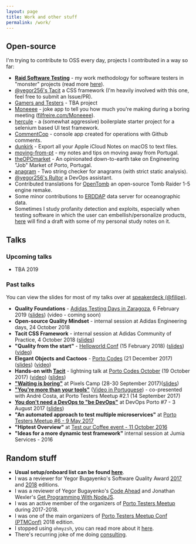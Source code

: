 ```yaml
---
layout: page
title: Work and other stuff
permalink: /work/
---
```


## Open-source

I'm trying to contribute to OSS every day, projects I contributed in a way so far:

- **[Raid Software Testing](https://raid-software-testing.com/)** - my work methodology for software testers in "monster" projects (read more [here](https://filfreire.com/posts/asymmetric_warfare)).
- [@yegor256's Tacit](https://github.com/yegor256/tacit) a CSS framework (I'm heavily involved with this one, feel free to submit an Issue/PR).
- [Gamers and Testers](https://gamersandtesters.com/) - TBA project
- [Moneeee](https://github.com/filfreire/Moneeee) - joke app to tell you how much you're making during a boring meeting ([filfreire.com/Moneeee](https://filfreire.com/Moneeee/)).
- [hercule](https://github.com/filfreire/hercule) - a (somewhat aggressive) boilerplate starter project for a selenium based UI test framework.
- [CommentCop](https://github.com/filfreire/CommentCop) - console app created for operations with Github comments.
- [dunkirk](https://github.com/filfreire/dunkirk) - Export all your Apple iCloud Notes on macOS to text files.
- [moving-from-pt](https://github.com/filfreire/moving-from-pt) - my notes and tips on moving away from Portugal.
- [theOPOmarket](https://github.com/filfreire/theOPOmarket) - An opinionated down-to-earth take on Engineering "Job" Market of Porto, Portugal.
- [anagram](https://github.com/filfreire/anagram) -  Two string checker for anagrams (with strict static analysis).
- [@yegor256's Rultor](https://github.com/yegor256/rultor) a DevOps assistant.
- Contributed translations for [OpenTomb](https://github.com/opentomb/OpenTomb) an open-source Tomb Raider 1-5 engine remake.
- Some minor contributions to [ERDDAP](http://coastwatch.pfeg.noaa.gov/erddap/download/changes.html) data server for oceanographic data.
- Sometimes I study profanity detection and exploits, especially when testing software in which the user can embellish/personalize products, [here](/profanity-study) will find a draft with some of my personal study notes on it.

## Talks

### Upcoming talks

- TBA 2019

### Past talks

You can view the slides for most of my talks over at [speakerdeck (@filipe)](https://speakerdeck.com/filipe).

- **Quality Foundations** - [Adidas Testing Days in Zaragoza](https://www.koliseo.com/jmsampayo/adidas-testing-day-2019-zaragoza-spain/r4p/5758267368144896/agenda#/5663515423539200), 6 February 2019 ([slides](https://speakerdeck.com/filipe/quality-foundations)) (video - coming soon)
- **Open-source Quality Mindset** -  internal session at Adidas Engineering days, 24 October 2018
- **Tacit CSS Framework** - internal session at Adidas Community of Practice, 4 October 2018 ([slides](https://speakerdeck.com/filipe/tacit-css-framework))
- **"Quality from the start"** - [Helloworld Conf](https://helloworldconf.pt/) (15 February 2018) ([slides](https://speakerdeck.com/filipe/quality-from-the-start)) ([video](https://youtu.be/_Dal5reX1Sw))
- **Elegant Objects and Cactoos** - [Porto Codes](https://www.meetup.com/portocodes/events/245727845/) (21 December 2017) ([slides](https://speakerdeck.com/filipe/elegant-objects-and-cactoos)) ([video](https://youtu.be/LlkptvKK6Mw))
- **Hands-on with [Tacit](https://github.com/yegor256/tacit)** - lightning talk at [Porto Codes October](https://www.meetup.com/portocodes/events/243675088/) (19 October 2017) ([video](https://youtu.be/SCcJcSVBSpU)) ([slides](https://speakerdeck.com/filipe/tacit))
- **["Waiting is boring"](https://speakerdeck.com/filipe/waiting-is-boring)** at Pixels Camp (28-30 September 2017)([slides](https://speakerdeck.com/filipe/waiting-is-boring))
- **["You're more than your tools"](https://www.eventbrite.pt/e/bilhetes-porto-testers-meetup-21-37305787615)** ([Video in Portuguese](https://youtu.be/hx-T5xItraQ)) - co-presented with André Costa, at Porto Testers Meetup #2.1 (14 September 2017)
- **[You don't need a DevOps to "be DevOps"](https://www.meetup.com/devopsporto/events/241838901/)** at DevOps Porto #7 - 3 August 2017 ([slides](https://speakerdeck.com/filipe/you-dont-need-a-devops-to-be-devops))
- **"An automated approach to test multiple microservices"** at [Porto Testers Meetup #6 - 9 May 2017](https://www.eventbrite.pt/e/bilhetes-porto-testers-meetup-6-33774996925)
- **"Hiptest Overview"** at [Test our Coffee event - 11 October 2016](https://www.pstqb.pt/11102016-pt)
- **"Ideas for a more dynamic test framework"** internal session at Jumia Services - 2016

## Random stuff

- **Usual setup/onboard list can be found [here](/onboard)**.
- I was a reviewer for Yegor Bugayenko's Software Quality Award [2017](http://www.yegor256.com/2016/10/23/award-2017.html) and [2018](https://www.yegor256.com/2017/10/24/award-2018.html) editions.
- I was a reviewer of Yegor Bugayenko's [Code Ahead](https://www.codeahead.org/) and Jonathan Wexler's [Get Programming With NodeJS](https://www.manning.com/books/get-programming-with-node-js).
- I was an active member of the organizers of [Porto Testers Meetup](https://portotestersmeetup.github.io) during 2017-2018.
- I was one of the main organizers of [Porto Testers Meetup Conf (PTMConf)](https://ptmconf.com/) 2018 edition.
- I stopped using `ohmyzsh`, you can read more about it [here](/posts/ohmyslowzsh).
- There's recurring joke of me doing [consulting](http://freireconsulting.org/).
